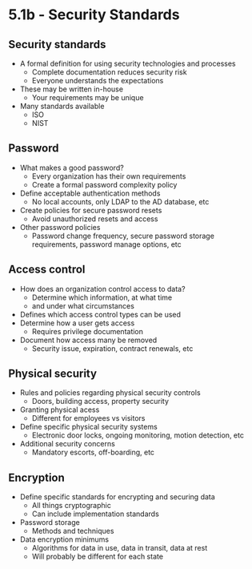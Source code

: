 # 5.1b - Security Standards
## Security standards
- A formal definition for using security technologies and processes
	- Complete documentation reduces security risk
	- Everyone understands the expectations
- These may be written in-house
	- Your requirements may be unique
- Many standards available
	- ISO
	- NIST
## Password
- What makes a good password?
	- Every organization has their own requirements
	- Create a formal password complexity policy
- Define acceptable authentication methods
	- No local accounts, only LDAP to the AD database, etc
- Create policies for secure password resets
	- Avoid unauthorized resets and access
- Other password policies
	- Password change frequency, secure password storage requirements, password manage options, etc
## Access control
- How does an organization control access to data?
	- Determine which information, at what time
	- and under what circumstances
- Defines which access control types can be used
- Determine how a user gets access
	- Requires privilege documentation
- Document how access many be removed
	- Security issue, expiration, contract renewals, etc
## Physical security
- Rules and policies regarding physical security controls
	- Doors, building access, property security
- Granting physical acess
	- Different for employees vs visitors
- Define specific physical security systems
	- Electronic door locks, ongoing monitoring, motion detection, etc
- Additional security concerns
	- Mandatory escorts, off-boarding, etc
## Encryption
- Define specific standards for encrypting and securing data
	- All things cryptographic
	- Can include implementation standards
- Password storage
	- Methods and techniques
- Data encryption minimums
	- Algorithms for data in use, data in transit, data at rest
	- Will probably be different for each state
